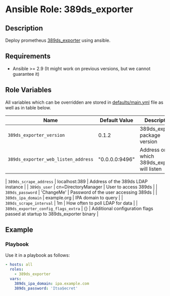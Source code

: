# Ansible Role: 389ds_exporter

## Description

Deploy prometheus [389ds_exporter](https://github.com/terrycain/389ds_exporter) using ansible.

## Requirements

- Ansible >= 2.9 (It might work on previous versions, but we cannot guarantee it)

## Role Variables

All variables which can be overridden are stored in [defaults/main.yml](defaults/main.yml) file as well as in table below.

| Name           | Default Value | Description                        |
| -------------- | ------------- | -----------------------------------|
| `389ds_exporter_version` | 0.1.2 | 389ds_exporter package version |
| `389ds_exporter_web_listen_address` | "0.0.0.0:9496" | Address on which 389ds_exporter will listen |


| `389ds_scrape_address` | localhost:389 | Address of the 389ds LDAP instance |
| `389ds_user` | cn=DirectoryManager | User to access 389ds |
| `389ds_password` | 'ChangeMe' | Password of the user accessing 389ds |
| `389ds_ipa_domain` | example.org | IPA domain to query |
| `389ds_scrape_interval` | 1m | How often to poll LDAP for data |
| `389ds_exporter_config_flags_extra` | {} | Additional configuration flags passed at startup to 389ds_exporter binary |


## Example

### Playbook

Use it in a playbook as follows:
```yaml
- hosts: all
  roles:
    - 389ds_exporter
  vars:
    389ds_ipa_domain: ipa.example.com
    389ds_password: 'Itsa$ecret'
```
